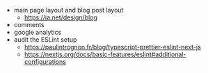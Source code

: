 - main page layout and blog post layout
   - https://ia.net/design/blog
- comments
- google analytics
- audit the ESLint setup
   - https://paulintrognon.fr/blog/typescript-prettier-eslint-next-js
   - https://nextjs.org/docs/basic-features/eslint#additional-configurations
